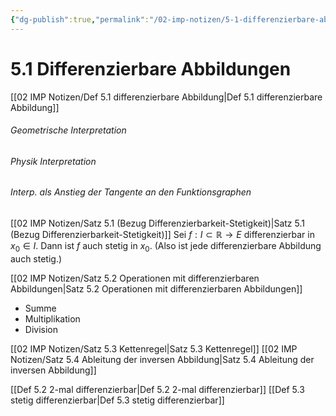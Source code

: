 ```yaml
---
{"dg-publish":true,"permalink":"/02-imp-notizen/5-1-differenzierbare-abbildungen/","dgHomeLink":true,"dgPassFrontmatter":false}
---
```


# 5.1 Differenzierbare Abbildungen
[[02 IMP Notizen/Def 5.1 differenzierbare Abbildung|Def 5.1 differenzierbare Abbildung]]

###### Geometrische Interpretation 
###### Physik Interpretation 
###### Interp. als Anstieg der Tangente an den Funktionsgraphen

[[02 IMP Notizen/Satz 5.1 (Bezug Differenzierbarkeit-Stetigkeit)|Satz 5.1 (Bezug Differenzierbarkeit-Stetigkeit)]]
Sei $f : I \subset \mathbb{R} \rightarrow E$ differenzierbar in $x_0 \in I$. Dann ist $f$ auch stetig in $x_0$. 
(Also ist jede differenzierbare Abbildung auch stetig.)

[[02 IMP Notizen/Satz 5.2 Operationen mit differenzierbaren Abbildungen|Satz 5.2 Operationen mit differenzierbaren Abbildungen]]
- Summe
- Multiplikation
- Division

[[02 IMP Notizen/Satz 5.3 Kettenregel|Satz 5.3 Kettenregel]]
[[02 IMP Notizen/Satz 5.4 Ableitung der inversen Abbildung|Satz 5.4 Ableitung der inversen Abbildung]]

[[Def 5.2 2-mal differenzierbar|Def 5.2 2-mal differenzierbar]]
[[Def 5.3 stetig differenzierbar|Def 5.3 stetig differenzierbar]]

